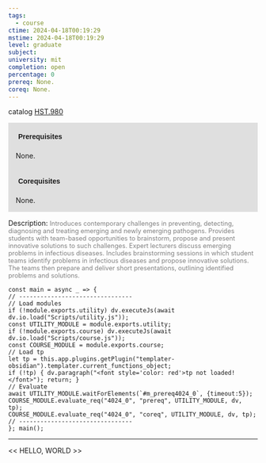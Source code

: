 ```yaml
---
tags:
  - course
ctime: 2024-04-18T00:19:29
mstime: 2024-04-18T00:19:29
level: graduate
subject: 
university: mit
completion: open
percentage: 0
prereq: None.
coreq: None.
---
```


catalog [HST.980](http://student.mit.edu/catalog/mHSTb.html#HST.980)

<span style="display: block; padding: 15px; background-color: rgb(100, 100, 100, 0.2);"><font id="m_prereq4024_0" style="display: block; font-family: Arial, sans-serif; font-weight: bold; padding: 5px">Prerequisites</font><br><span id="prereq4024_0">None.</span></span>
<span style="display: block; padding: 15px; background-color: rgb(100, 100, 100, 0.2);"><font id="m_coreq4024_0" style="display: block; font-family: Arial, sans-serif; font-weight: bold; padding: 5px">Corequisites</font><br><span id="coreq4024_0">None.</span></span>

<font style="">Description:</font>
<font style="color: grey; font-size: 0.8rem;">Introduces contemporary challenges in preventing, detecting, diagnosing and treating emerging and newly emerging pathogens. Provides students with team-based opportunities to brainstorm, propose and present innovative solutions to such challenges. Expert lecturers discuss emerging problems in infectious diseases. Includes brainstorming sessions in which student teams identify problems in infectious diseases and propose innovative solutions. The teams then prepare and deliver short presentations, outlining identified problems and solutions.</font>

```dataviewjs
const main = async _ => {
// --------------------------------
// Load modules
if (!module.exports.utility) dv.executeJs(await dv.io.load("Scripts/utility.js"));
const UTILITY_MODULE = module.exports.utility;
if (!module.exports.course) dv.executeJs(await dv.io.load("Scripts/course.js"));
const COURSE_MODULE = module.exports.course;
// Load tp
let tp = this.app.plugins.getPlugin("templater-obsidian").templater.current_functions_object;
if (!tp) { dv.paragraph("<font style='color: red'>tp not loaded!</font>"); return; }
// Evaluate
await UTILITY_MODULE.waitForElements(`#m_prereq4024_0`, {timeout:5});
COURSE_MODULE.evaluate_req("4024_0", "prereq", UTILITY_MODULE, dv, tp);
COURSE_MODULE.evaluate_req("4024_0", "coreq", UTILITY_MODULE, dv, tp);
// --------------------------------
}; main();
```

---

<< HELLO, WORLD >>
